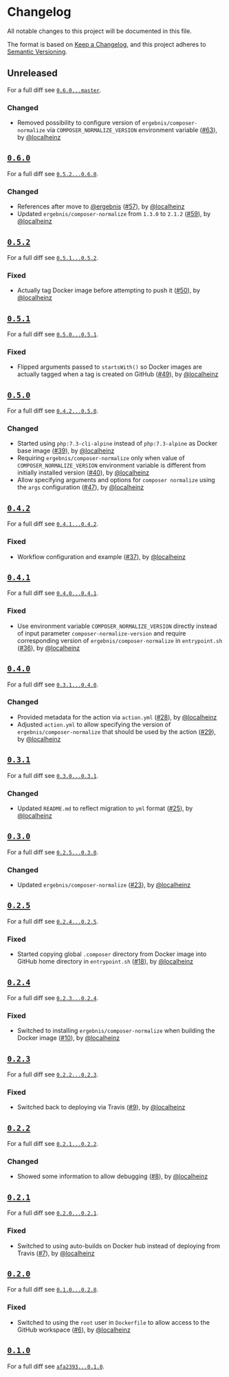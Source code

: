 # Changelog

All notable changes to this project will be documented in this file.

The format is based on [Keep a Changelog](https://keepachangelog.com/en/1.0.0/), and this project adheres to [Semantic Versioning](https://semver.org/spec/v2.0.0.html).

## Unreleased

For a full diff see [`0.6.0...master`][0.6.0...master].

### Changed

* Removed possibility to configure version of `ergebnis/composer-normalize` via `COMPOSER_NORMALIZE_VERSION` environment variable ([#63]), by [@localheinz]

## [`0.6.0`][0.6.0]

For a full diff see [`0.5.2...0.6.0`][0.5.2...0.6.0].

### Changed

* References after move to [@ergebnis] ([#57]), by [@localheinz]
* Updated `ergebnis/composer-normalize` from `1.3.0` to `2.1.2` ([#59]), by [@localheinz]

## [`0.5.2`][0.5.2]

For a full diff see [`0.5.1...0.5.2`][0.5.1...0.5.2].

### Fixed

* Actually tag Docker image before attempting to push it ([#50]), by [@localheinz]

## [`0.5.1`][0.5.1]

For a full diff see [`0.5.0...0.5.1`][0.5.0...0.5.1].

### Fixed

* Flipped arguments passed to `startsWith()` so Docker images are actually tagged when a tag is created on GitHub ([#49]), by [@localheinz]

## [`0.5.0`][0.5.0]

For a full diff see [`0.4.2...0.5.0`][0.4.2...0.5.0].

### Changed

* Started using `php:7.3-cli-alpine` instead of `php:7.3-alpine` as Docker base image ([#39]), by [@localheinz]
* Requiring `ergebnis/composer-normalize` only when value of `COMPOSER_NORMALIZE_VERSION` environment variable is different from initially installed version ([#40]), by [@localheinz]
* Allow specifying arguments and options for `composer normalize` using the `args` configuration ([#47]), by [@localheinz]

## [`0.4.2`][0.4.2]

For a full diff see [`0.4.1...0.4.2`][0.4.1...0.4.2].

### Fixed

* Workflow configuration and example ([#37]), by [@localheinz]

## [`0.4.1`][0.4.1]

For a full diff see [`0.4.0...0.4.1`][0.4.0...0.4.1].

### Fixed

* Use environment variable `COMPOSER_NORMALIZE_VERSION` directly instead of input parameter `composer-normalize-version` and require corresponding version of `ergebnis/composer-normalize` in `entrypoint.sh` ([#36]), by [@localheinz]

## [`0.4.0`][0.4.0]

For a full diff see [`0.3.1...0.4.0`][0.3.1...0.4.0].

### Changed

* Provided metadata for the action via `action.yml` ([#28]), by [@localheinz]
* Adjusted `action.yml` to allow specifying the version of `ergebnis/composer-normalize` that should be used by the action ([#29]), by [@localheinz]

## [`0.3.1`][0.3.1]

For a full diff see [`0.3.0...0.3.1`][0.3.0...0.3.1].

### Changed

* Updated `README.md` to reflect migration to `yml` format ([#25]), by [@localheinz]

## [`0.3.0`][0.3.0]

For a full diff see [`0.2.5...0.3.0`][0.2.5...0.3.0].

### Changed

* Updated `ergebnis/composer-normalize` ([#23]), by [@localheinz]

## [`0.2.5`][0.2.5]

For a full diff see [`0.2.4...0.2.5`][0.2.4...0.2.5].

### Fixed

* Started copying global `.composer` directory from Docker image into GitHub home directory in `entrypoint.sh` ([#18]), by [@localheinz]

## [`0.2.4`][0.2.4]

For a full diff see [`0.2.3...0.2.4`][0.2.3...0.2.4].

### Fixed

* Switched to installing `ergebnis/composer-normalize` when building the Docker image ([#10]), by [@localheinz]

## [`0.2.3`][0.2.3]

For a full diff see [`0.2.2...0.2.3`][0.2.2...0.2.3].

### Fixed

* Switched back to deploying via Travis ([#9]), by [@localheinz]

## [`0.2.2`][0.2.2]

For a full diff see [`0.2.1...0.2.2`][0.2.1...0.2.2].

### Changed

* Showed some information to allow debugging ([#8]), by [@localheinz]

## [`0.2.1`][0.2.1]

For a full diff see [`0.2.0...0.2.1`][0.2.0...0.2.1].

### Fixed

* Switched to using auto-builds on Docker hub instead of deploying from Travis ([#7]), by [@localheinz]

## [`0.2.0`][0.2.0]

For a full diff see [`0.1.0...0.2.0`][0.1.0...0.2.0].

### Fixed

* Switched to using the `root` user in `Dockerfile` to allow access to the GitHub workspace ([#6]), by [@localheinz]

## [`0.1.0`][0.1.0]

For a full diff see [`afa2393...0.1.0`][afa2393...0.1.0].

[0.1.0]: https://github.com/ergebnis/composer-normalize-action/releases/tag/0.1.0
[0.2.0]: https://github.com/ergebnis/composer-normalize-action/releases/tag/0.2.0
[0.2.1]: https://github.com/ergebnis/composer-normalize-action/releases/tag/0.2.1
[0.2.2]: https://github.com/ergebnis/composer-normalize-action/releases/tag/0.2.2
[0.2.3]: https://github.com/ergebnis/composer-normalize-action/releases/tag/0.2.3
[0.2.4]: https://github.com/ergebnis/composer-normalize-action/releases/tag/0.2.4
[0.2.5]: https://github.com/ergebnis/composer-normalize-action/releases/tag/0.2.5
[0.3.0]: https://github.com/ergebnis/composer-normalize-action/releases/tag/0.3.0
[0.3.1]: https://github.com/ergebnis/composer-normalize-action/releases/tag/0.3.1
[0.4.0]: https://github.com/ergebnis/composer-normalize-action/releases/tag/0.4.0
[0.4.1]: https://github.com/ergebnis/composer-normalize-action/releases/tag/0.4.1
[0.4.2]: https://github.com/ergebnis/composer-normalize-action/releases/tag/0.4.2
[0.5.0]: https://github.com/ergebnis/composer-normalize-action/releases/tag/0.5.0
[0.5.1]: https://github.com/ergebnis/composer-normalize-action/releases/tag/0.5.1
[0.5.2]: https://github.com/ergebnis/composer-normalize-action/releases/tag/0.5.2
[0.6.0]: https://github.com/ergebnis/composer-normalize-action/releases/tag/0.6.0

[afa2393...0.1.0]: https://github.com/ergebnis/composer-normalize-action/compare/afa2393...0.1.0
[0.1.0...0.2.0]: https://github.com/ergebnis/composer-normalize-action/compare/0.1.0...0.2.0
[0.2.0...0.2.1]: https://github.com/ergebnis/composer-normalize-action/compare/0.2.0...0.2.1
[0.2.1...0.2.2]: https://github.com/ergebnis/composer-normalize-action/compare/0.2.1...0.2.2
[0.2.2...0.2.3]: https://github.com/ergebnis/composer-normalize-action/compare/0.2.2...0.2.3
[0.2.3...0.2.4]: https://github.com/ergebnis/composer-normalize-action/compare/0.2.3...0.2.4
[0.2.4...0.2.5]: https://github.com/ergebnis/composer-normalize-action/compare/0.2.4...0.2.5
[0.2.5...0.3.0]: https://github.com/ergebnis/composer-normalize-action/compare/0.2.5...0.3.0
[0.3.0...0.3.1]: https://github.com/ergebnis/composer-normalize-action/compare/0.3.0...0.3.1
[0.3.1...0.4.0]: https://github.com/ergebnis/composer-normalize-action/compare/0.3.1...0.4.10
[0.4.0...0.4.1]: https://github.com/ergebnis/composer-normalize-action/compare/0.4.0...0.4.1
[0.4.1...0.4.2]: https://github.com/ergebnis/composer-normalize-action/compare/0.4.1...0.4.2
[0.4.2...0.5.0]: https://github.com/ergebnis/composer-normalize-action/compare/0.4.2...0.5.0
[0.5.0...0.5.1]: https://github.com/ergebnis/composer-normalize-action/compare/0.5.0...0.5.1
[0.5.1...0.5.2]: https://github.com/ergebnis/composer-normalize-action/compare/0.5.1...0.5.2
[0.5.2...0.6.0]: https://github.com/ergebnis/composer-normalize-action/compare/0.5.2...0.6.0
[0.6.0...master]: https://github.com/ergebnis/composer-normalize-action/compare/0.6.0...master

[#6]: https://github.com/ergebnis/composer-normalize-action/pull/6
[#7]: https://github.com/ergebnis/composer-normalize-action/pull/7
[#8]: https://github.com/ergebnis/composer-normalize-action/pull/8
[#9]: https://github.com/ergebnis/composer-normalize-action/pull/9
[#10]: https://github.com/ergebnis/composer-normalize-action/pull/10
[#18]: https://github.com/ergebnis/composer-normalize-action/pull/18
[#23]: https://github.com/ergebnis/composer-normalize-action/pull/23
[#25]: https://github.com/ergebnis/composer-normalize-action/pull/25
[#28]: https://github.com/ergebnis/composer-normalize-action/pull/28
[#29]: https://github.com/ergebnis/composer-normalize-action/pull/29
[#36]: https://github.com/ergebnis/composer-normalize-action/pull/36
[#37]: https://github.com/ergebnis/composer-normalize-action/pull/37
[#39]: https://github.com/ergebnis/composer-normalize-action/pull/39
[#40]: https://github.com/ergebnis/composer-normalize-action/pull/40
[#47]: https://github.com/ergebnis/composer-normalize-action/pull/47
[#49]: https://github.com/ergebnis/composer-normalize-action/pull/49
[#50]: https://github.com/ergebnis/composer-normalize-action/pull/50
[#57]: https://github.com/ergebnis/composer-normalize-action/pull/57
[#59]: https://github.com/ergebnis/composer-normalize-action/pull/59
[#63]: https://github.com/ergebnis/composer-normalize-action/pull/63

[@localheinz]: https://github.com/localheinz
[@ergebnis]: https://github.com/localheinz
